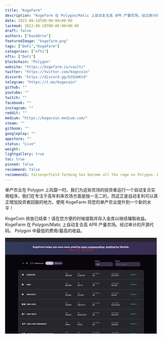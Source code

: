```yaml
---
title: "KogeFarm"
description: "KogeFarm 在 Polygon/Matic 上自动复合高 APR 产量农场。经过审计的开源代码。 Polygon 中最低的费用/最高的收益。"
date: 2022-08-18T00:00:00+08:00
lastmod: 2022-08-18T00:00:00+08:00
draft: false
authors: ["boodArno"]
featuredImage: "kogefarm.png"
tags: ["DeFi","KogeFarm"]
categories: ["nfts"]
nfts: ["DeFi"]
blockchain: "Polygon"
website: "https://kogefarm.io/vaults"
twitter: "https://twitter.com/kogecoin"
discord: "https://discord.gg/b3SUmKtd"
telegram: "https://t.me/kogecoin"
github: ""
youtube: ""
twitch: ""
facebook: ""
instagram: ""
reddit: ""
medium: "https://kogecoin.medium.com/"
steam: ""
gitbook: ""
googleplay: ""
appstore: ""
status: "Live"
weight: 
lightgallery: true
toc: true
pinned: false
recommend: false
recommend1: false<p>Yield farming has become all the rage on Polygon. We run an auto-compounding utility for investors in those farms. We are unique in our focus on the high APR farms, and that’s where auto-compounding can really increase investor returns. Take your yield farming to the next level by using KogeFarm!</p>
---
```


单产农业在 Polygon 上风靡一时。我们为这些农场的投资者运行一个自动复合实用程序。我们在专注于高年利率农场方面是独一无二的，而这正是自动复利可以真正增加投资者回报的地方。使用 KogeFarm 将您的单产农业提升到一个新的水平！

KogeCoin 排放已结束！请在您方便的时候提取并存入金库以继续赚取收益。KogeFarm 在 Polygon/Matic 上自动复合高 APR 产量农场。经过审计的开源代码。 Polygon 中最低的费用/最高的收益。

![kogefarm-dapp-defi-matic-image1-500x315_4b339f026d3e0df3e630578f7f54b73d](kogefarm-dapp-defi-matic-image1-500x315_4b339f026d3e0df3e630578f7f54b73d.png)